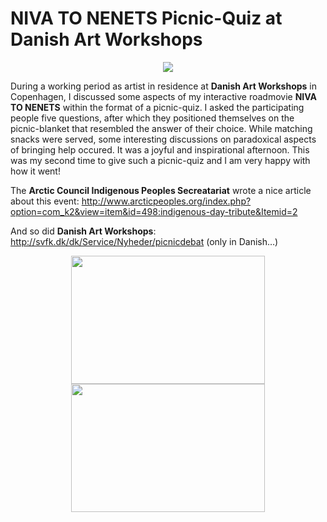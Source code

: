 # NIVA TO NENETS Picnic-Quiz at Danish Art Workshops

<div align="center">
  <img src="assets/images/PicnicQuizDanishArtWorkshops.jpg"/>
</div>

During a working period as artist in residence at **Danish Art Workshops** in Copenhagen, I  discussed some aspects of my interactive roadmovie **NIVA TO NENETS** within the format of a picnic-quiz. I asked the participating people five questions, after which they positioned themselves on the picnic-blanket that resembled the answer of their choice. While matching snacks were served, some interesting discussions on paradoxical aspects of bringing help occured. It was a joyful and inspirational afternoon. This was my second time to give such a picnic-quiz and I am very happy with how it went!

The **Arctic Council Indigenous Peoples Secreatariat** wrote a nice article about this event: <a href="http://www.arcticpeoples.org/index.php?option=com_k2&view=item&id=498:indigenous-day-tribute&Itemid=2" target="_blank">http://www.arcticpeoples.org/index.php?option=com_k2&view=item&id=498:indigenous-day-tribute&Itemid=2</a>

And so did **Danish Art Workshops**: <a href="http://svfk.dk/dk/Service/Nyheder/picnicdebat" target="_blank">http://svfk.dk/dk/Service/Nyheder/picnicdebat</a> (only in Danish…)

<div align="center">
  <img style="width:310px;height:205px;object-fit:cover" src="assets/images/PicnicQuizDanishArtWorkshops-2.jpg"/>
  <img style="width:310px;height:205px;object-fit:cover" src="assets/images/PicnicQuizDanishArtWorkshops-2.jpg"/>
</div>

<br>
<br>
<br>
